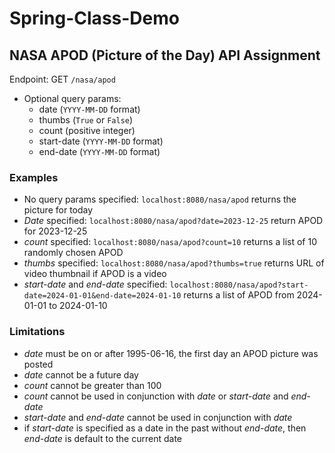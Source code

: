 # Spring-Class-Demo
## NASA APOD (Picture of the Day) API Assignment
Endpoint: GET `/nasa/apod`
- Optional query params:
    - date (`YYYY-MM-DD` format)
    - thumbs (`True` or `False`)
    - count (positive integer)
    - start-date (`YYYY-MM-DD` format)
    - end-date (`YYYY-MM-DD` format)
### Examples
- No query params specified: `localhost:8080/nasa/apod` returns the picture for today 
- *Date* specified: `localhost:8080/nasa/apod?date=2023-12-25` return APOD for 2023-12-25 
- *count* specified: `localhost:8080/nasa/apod?count=10` returns a list of 10 randomly chosen APOD 
- *thumbs* specified: `localhost:8080/nasa/apod?thumbs=true` returns URL of video thumbnail if APOD is a video
- *start-date* and *end-date* specified: `localhost:8080/nasa/apod?start-date=2024-01-01&end-date=2024-01-10` returns a list of APOD from 2024-01-01 to 2024-01-10
### Limitations
- *date* must be on or after 1995-06-16, the first day an APOD picture was posted
- *date* cannot be a future day
- *count* cannot be greater than 100
- *count* cannot be used in conjunction with *date* or *start-date* and *end-date*
- *start-date* and *end-date* cannot be used in conjunction with *date*
- if *start-date* is specified as a date in the past without *end-date*, then *end-date* is default to the current date  

